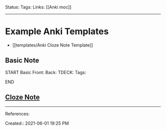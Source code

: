 Status:
Tags: 
Links: [[Anki moc]]
___
# Example Anki Templates
- [[templates/Anki Cloze Note Template]]
## Basic Note
START
Basic
Front: 
Back: 
TDECK: 
Tags: 
<!--ID: 1633826328472-->
END

## [Cloze Note](https://github.com/Pseudonium/Obsidian_to_Anki/wiki/Cloze-formatting)

___
References:

Created:: 2021-06-01 19:25 PM